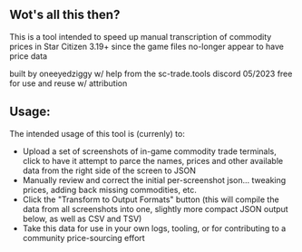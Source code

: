 Wot's all this then?
--------------------

This is a tool intended to speed up manual transcription of commodity prices in Star Citizen 3.19+ since the game files no-longer appear to have price data

built by oneeyedziggy w/ help from the sc-trade.tools discord 05/2023
free for use and reuse w/ attribution

Usage:
------

The intended usage of this tool is (currenly) to:

*   Upload a set of screenshots of in-game commodity trade terminals, click to have it attempt to parce the names, prices and other available data from the right side of the screen to JSON
*   Manually review and correct the initial per-screenshot json... tweaking prices, adding back missing commodities, etc.
*   Click the "Transform to Output Formats" button (this will compile the data from all screenshots into one, slightly more compact JSON output below, as well as CSV and TSV)
*   Take this data for use in your own logs, tooling, or for contributing to a community price-sourcing effort